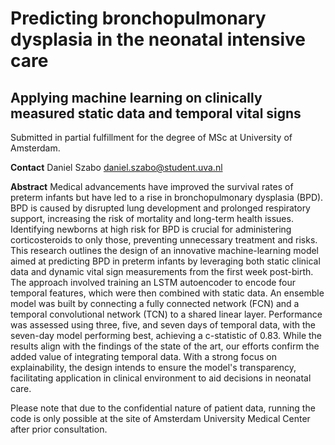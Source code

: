 # Predicting bronchopulmonary dysplasia in the neonatal intensive care
## Applying machine learning on clinically measured static data and temporal vital signs

Submitted in partial fulfillment for the degree of MSc at University of Amsterdam.

**Contact**
Daniel Szabo
daniel.szabo@student.uva.nl

**Abstract**
Medical advancements have improved the survival rates of preterm infants but have led to a rise in bronchopulmonary dysplasia (BPD). BPD is caused by disrupted lung development and prolonged respiratory support, increasing the risk of mortality and long-term health issues. Identifying newborns at high risk for BPD is crucial for administering corticosteroids to only those, preventing unnecessary treatment and risks. This research outlines the design of an innovative machine-learning model aimed at predicting BPD in preterm infants by leveraging both static clinical data and dynamic vital sign measurements from the first week post-birth. The approach involved training an LSTM autoencoder to encode four temporal features, which were then combined with static data. An ensemble model was built by connecting a fully connected network (FCN) and a temporal convolutional network (TCN) to a shared linear layer. Performance was assessed using three, five, and seven days of temporal data, with the seven-day model performing best, achieving a c-statistic of 0.83. While the results align with the findings of the state of the art, our efforts confirm the added value of integrating temporal data. With a strong focus on explainability, the design intends to ensure the model's transparency, facilitating application in clinical environment to aid decisions in neonatal care.

Please note that due to the confidential nature of patient data, running the code is only possible at the site of Amsterdam University Medical Center after prior consultation.